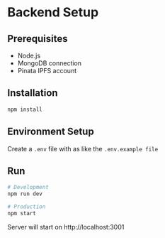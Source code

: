 # Backend Setup

## Prerequisites
- Node.js
- MongoDB connection
- Pinata IPFS account

## Installation
```bash
npm install
```

## Environment Setup
Create a `.env` file with as like the `.env.example file`

## Run
```bash
# Development
npm run dev

# Production
npm start
```

Server will start on http://localhost:3001
